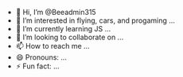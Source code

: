 - 👋 Hi, I’m @Beeadmin315
- 👀 I’m interested in flying, cars, and progaming ...
- 🌱 I’m currently learning JS ...
- 💞️ I’m looking to collaborate on ...
- 📫 How to reach me ...
- 😄 Pronouns: ...
- ⚡ Fun fact: ...

<!---
Beeadmin315/Beeadmin315 is a ✨ special ✨ repository because its `README.md` (this file) appears on your GitHub profile.
You can click the Preview link to take a look at your changes.
--->
